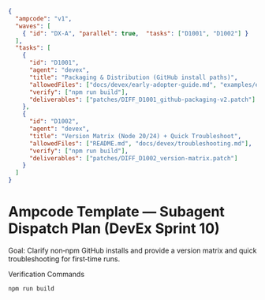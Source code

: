 ```json
{
  "ampcode": "v1",
  "waves": [
    { "id": "DX-A", "parallel": true,  "tasks": ["D1001", "D1002"] }
  ],
  "tasks": [
    {
      "id": "D1001",
      "agent": "devex",
      "title": "Packaging & Distribution (GitHub install paths)",
      "allowedFiles": ["docs/devex/early-adopter-guide.md", "examples/early-adopter/**"],
      "verify": ["npm run build"],
      "deliverables": ["patches/DIFF_D1001_github-packaging-v2.patch"]
    },
    {
      "id": "D1002",
      "agent": "devex",
      "title": "Version Matrix (Node 20/24) + Quick Troubleshoot",
      "allowedFiles": ["README.md", "docs/devex/troubleshooting.md"],
      "verify": ["npm run build"],
      "deliverables": ["patches/DIFF_D1002_version-matrix.patch"]
    }
  ]
}
```

# Ampcode Template — Subagent Dispatch Plan (DevEx Sprint 10)

Goal: Clarify non‑npm GitHub installs and provide a version matrix and quick troubleshooting for first‑time runs.

Verification Commands
```bash
npm run build
```

